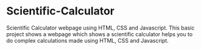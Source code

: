 # Scientific-Calculator
Scientific Calculator webpage using HTML, CSS and Javascript.
This basic project shows a webpage which shows a scientific calculator helps you to do complex calculations made using HTML, CSS and Javascript.
